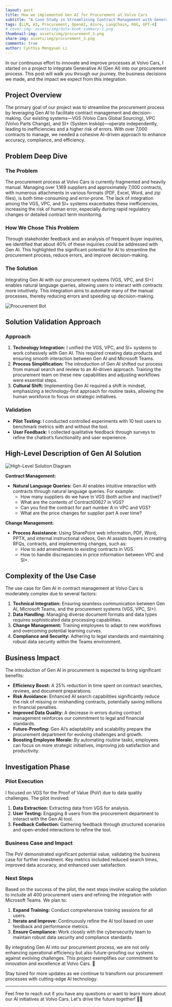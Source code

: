 ```yaml
---
layout: post
title: How we implemented Gen AI for Procurement at Volvo Cars
subtitle: "A Case Study in Streamlining Contract Management with Generative AI"
tags: [LLM, AI, Procurement, OpenAI, Azure, LangChain, RAG, GPT-4]
# cover-img: assets/img/data-book-summary-1.png
thumbnail-img: assets/img/procurement_3.png
share-img: assets/img/procurement_3.png
comments: true
author: Cynthia Mengyuan Li
---
```


In our continuous effort to innovate and improve processes at Volvo Cars, I started on a project to integrate Generative AI (Gen AI) into our procurement process. This post will walk you through our journey, the business decisions we made, and the impact we expect from this integration.

## Project Overview

The primary goal of our project was to streamline the procurement process by leveraging Gen AI to facilitate contract management and decision-making. Our existing systems—VGS (Volvo Cars Global Sourcing), VPC (Volvo Parts Change), and SI+ (System Insköp)—operate independently, leading to inefficiencies and a higher risk of errors. With over 7,000 contracts to manage, we needed a cohesive AI-driven approach to enhance accuracy, compliance, and efficiency.

## Problem Deep Dive

### The Problem

The procurement process at Volvo Cars is currently fragmented and heavily manual. Managing over 1,169 suppliers and approximately 7,000 contracts, with numerous attachments in various formats (PDF, Excel, Word, and zip files), is both time-consuming and error-prone. The lack of integration among the VGS, VPC, and SI+ systems exacerbates these inefficiencies, increasing the risk of human error, especially during rapid regulatory changes or detailed contract term monitoring.

### How We Chose This Problem

Through stakeholder feedback and an analysis of frequent buyer inquiries, we identified that about 40% of these inquiries could be addressed with Gen AI. This highlighted the significant potential for AI to streamline the procurement process, reduce errors, and improve decision-making.

### The Solution

Integrating Gen AI with our procurement systems (VGS, VPC, and SI+) enables natural language queries, allowing users to interact with contracts more intuitively. This integration aims to automate many of the manual processes, thereby reducing errors and speeding up decision-making.

![Procurement Bot](../assets/img/procurement_2.png)

## Solution Validation Approach

### Approach

1. **Technology Integration:** I unified the VGS, VPC, and SI+ systems to work cohesively with Gen AI. This required creating data products and ensuring smooth interaction between Gen AI and Microsoft Teams.
2. **Process Simplification:** The introduction of Gen AI shifted our process from manual search and review to an AI-driven approach. Training the procurement team on these new capabilities and adjusting workflows were essential steps.
3. **Cultural Shift:** Implementing Gen AI required a shift in mindset, emphasizing a technology-first approach for routine tasks, allowing the human workforce to focus on strategic initiatives.

### Validation

- **Pilot Testing:** I conducted controlled experiments with 10 test users to benchmark metrics with and without the tool.
- **User Feedback:** I collected qualitative feedback through surveys to refine the chatbot’s functionality and user experience.

## High-Level Description of Gen AI Solution

![High-Level Solution Diagram](../assets/img/procurement_1.png)

**Contract Management:**

- **Natural Language Queries:** Gen AI enables intuitive interaction with contracts through natural language queries. For example:
    - How many suppliers do we have in VGS (both active and inactive)?
    - What are the contents of Contract00627 in VGS?
    - Can you find the contract for part number A in VPC and VGS?
    - What are the price changes for supplier part A over time?

**Change Management:**

- **Process Assistance:** Using SharePoint web information, PDF, Word, PPTX, and internal instructional videos, Gen AI assists buyers in creating RFQs, contracts, and implementing changes, such as:
    - How to add amendments to existing contracts in VGS.
    - How to handle discrepancies in price information between VPC and SI+.

## Complexity of the Use Case

The use case for Gen AI in contract management at Volvo Cars is moderately complex due to several factors:

1. **Technical Integration:** Ensuring seamless communication between Gen AI, Microsoft Teams, and the procurement systems (VGS, VPC, SI+).
2. **Data Handling:** Managing diverse document formats and data types requires sophisticated data processing capabilities.
3. **Change Management:** Training employees to adapt to new workflows and overcoming potential learning curves.
4. **Compliance and Security:** Adhering to legal standards and maintaining robust data security within the Teams environment.

## Business Impact

The introduction of Gen AI in procurement is expected to bring significant benefits:

- **Efficiency Boost:** A 25% reduction in time spent on contract searches, reviews, and document preparations.
- **Risk Avoidance:** Enhanced AI search capabilities significantly reduce the risk of missing or mishandling contracts, potentially saving millions in financial penalties.
- **Improved Data Quality:** A decrease in errors during contract management reinforces our commitment to legal and financial standards.
- **Future-Proofing:** Gen AI’s adaptability and scalability prepare the procurement department for evolving challenges and growth.
- **Boosting Employee Morale:** By automating routine tasks, employees can focus on more strategic initiatives, improving job satisfaction and productivity.

## Investigation Phase

### Pilot Execution

I focused on VGS for the Proof of Value (PoV) due to data quality challenges. The pilot involved:

1. **Data Extraction:** Extracting data from VGS for analysis.
2. **User Testing:** Engaging 8 users from the procurement department to interact with the Gen AI tool.
3. **Feedback Collection:** Gathering feedback through structured scenarios and open-ended interactions to refine the tool.

### Business Case and Impact

The PoV demonstrated significant potential value, validating the business case for further investment. Key metrics included reduced search times, improved data accuracy, and enhanced user satisfaction.

### Next Steps

Based on the success of the pilot, the next steps involve scaling the solution to include all 400 procurement users and refining the integration with Microsoft Teams. We plan to:

1. **Expand Training:** Conduct comprehensive training sessions for all users.
2. **Iterate and Improve:** Continuously refine the AI tool based on user feedback and performance metrics.
3. **Ensure Compliance:** Work closely with the cybersecurity team to maintain robust data security and compliance standards.

By integrating Gen AI into our procurement process, we are not only enhancing operational efficiency but also future-proofing our systems against evolving challenges. This project exemplifies our commitment to innovation and excellence at Volvo Cars. 🚀

Stay tuned for more updates as we continue to transform our procurement processes with cutting-edge AI technology.

---

Feel free to reach out if you have any questions or want to learn more about our AI initiatives at Volvo Cars. Let's drive the future together! 🚗✨
